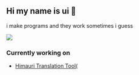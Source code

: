## Hi my name is ui 👋

i make programs and they work sometimes i guess

![](https://komarev.com/ghpvc/?username=iHeq&color=blue)


### Currently working on
- <a href="" target="https://github.com/FritzTom/himauri-tools" rel="noopener noreferrer">Himauri Translation Tool(</a>
